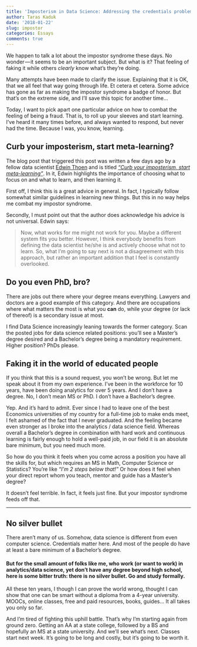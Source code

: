 ```yaml
---
title: 'Imposterism in Data Science: Addressing the credentials problem'
author: Taras Kaduk
date: '2018-01-22'
slug: impostor
categories: Essays
comments: true
---
```


We happen to talk a lot about the impostor syndrome these days. No wonder — it seems to be an important subject. But what is it? That feeling of faking it while others *clearly* know what’s they’re doing.

Many attempts have been made to clarify the issue. Explaining that it is OK, that we all feel that way going through life. Et cetera et cetera. Some advice has gone as far as making the impostor syndrome a badge of honor. But that’s on the extreme side, and I’ll save this topic for another time…

Today, I want to pick apart one particular advice on how to combat the feeling of being a fraud. That is, to roll up your sleeves and start learning. I’ve heard it many times before, and always wanted to respond, but never had the time. Because I was, you know, learning.

## Curb your imposterism, start meta-learning?

The blog post that triggered this post was written a few days ago by a fellow data scientist [Edwin Thoen](https://twitter.com/edwin_thoen) and is titled [*“Curb your imposterism, start meta-learning”*](https://edwinth.github.io/meta-learning/). In it, Edwin highlights the importance of choosing what to focus on and what to learn, and then learning it.

First off, I think this is a great advice in general. In fact, I typically follow somewhat similar guidelines in learning new things. But this in no way helps me combat my impostor syndrome.

Secondly, I must point out that the author does acknowledge his advice is not universal. Edwin says:

> Now, what works for me might not work for you. Maybe a different system fits you better. However, I think everybody benefits from defining the data scientist he/she is and actively choose what not to learn.
>So, what I’m going to say next is not a disagreement with this approach, but rather an important addition that I feel is constantly overlooked.

## Do you even PhD, bro?
There are jobs out there where your degree means everything. Lawyers and doctors are a good example of this category. And there are occupations where what matters the most is what you **can** do, while your degree (or lack of thereof) is a secondary issue at most.

I find Data Science increasingly leaning towards the former category. Scan the posted jobs for data science related positions: you’ll see a Master’s degree desired and a Bachelor’s degree being a mandatory requirement. Higher position? PhDs please.

## Faking it in the world of educated people
If you think that this is a sound request, you won’t be wrong. But let me speak about it from my own experience. I’ve been in the workforce for 10 years, have been doing analytics for over 5 years. And I don’t have a degree. No, I don’t mean MS or PhD. I don’t have a Bachelor’s degree.

Yep. And it’s hard to admit. Ever since I had to leave one of the best Economics universities of my country for a full-time job to make ends meet, I felt ashamed of the fact that I never graduated. And the feeling became even stronger as I broke into the analytics / data science field. Whereas overall a Bachelor’s degree in combination with hard work and continuous learning is fairly enough to hold a well-paid job, in our field it is an absolute bare minimum, but you need much more.

So how do you think it feels when you come across a position you have all the skills for, but which requires an MS in Math, Computer Science or Statistics? You’re like *“I’m 2 steps below that!”* Or how does it feel when your direct report whom you teach, mentor and guide has a Master’s degree?

It doesn’t feel terrible. In fact, it feels just fine. But your impostor syndrome feeds off that.

***

## No silver bullet
There aren’t many of us. Somehow, data science is different from even computer science. Credentials matter here. And most of the people do have at least a bare minimum of a Bachelor’s degree.

####  But for the small amount of folks like me, who work (or want to work) in analytics/data science, yet don’t have any degree beyond high school, here is some bitter truth: there is no silver bullet. Go and study formally.


All these ten years, I though I can prove the world wrong, thought I can show that one can be smart without a diploma from a 4-year university. MOOCs, online classes, free and paid resources, books, guides… It all takes you only so far.


And I’m tired of fighting this uphill battle. That’s why I’m starting again from ground zero. Getting an AA at a state college, followed by a BS and hopefully an MS at a state university. And we’ll see what’s next. Classes start next week. It’s going to be long and costly, but it’s going to be worth it.